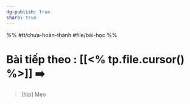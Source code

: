 ```yaml
---
dg-publish: True
share: true
---
```

%%
#tt/chưa-hoàn-thành
#file/bài-học
%%
# Bài tiếp theo : [[<% tp.file.cursor() %>]] ➡️

> [!tip] Mẹo
